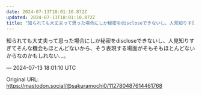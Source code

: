 ```yaml
---
date: 2024-07-13T18:01:10.872Z
updated: 2024-07-13T18:01:10.872Z
title: "知られても大丈夫って思った場合にしか秘密をdiscloseできないし、人見知りす[...]"
---
```


<p>知られても大丈夫って思った場合にしか秘密をdiscloseできないし、人見知りすぎてそんな機会もほとんどないから、そう表現する場面がそもそもほとんどないからなのかもしれない…。</p>

&mdash; 2024-07-13 18:01:10 UTC

Original URL: https://mastodon.social/@sakuramochi0/112780487614461768
